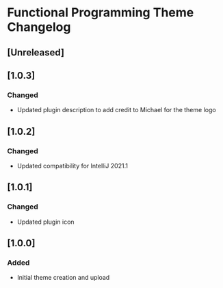 <!-- Keep a Changelog guide -> https://keepachangelog.com -->

# Functional Programming Theme Changelog

## [Unreleased]
## [1.0.3]
### Changed
- Updated plugin description to add credit to Michael for the theme logo
## [1.0.2]
### Changed
- Updated compatibility for IntelliJ 2021.1

## [1.0.1]
### Changed
- Updated plugin icon

## [1.0.0]
### Added
- Initial theme creation and upload
